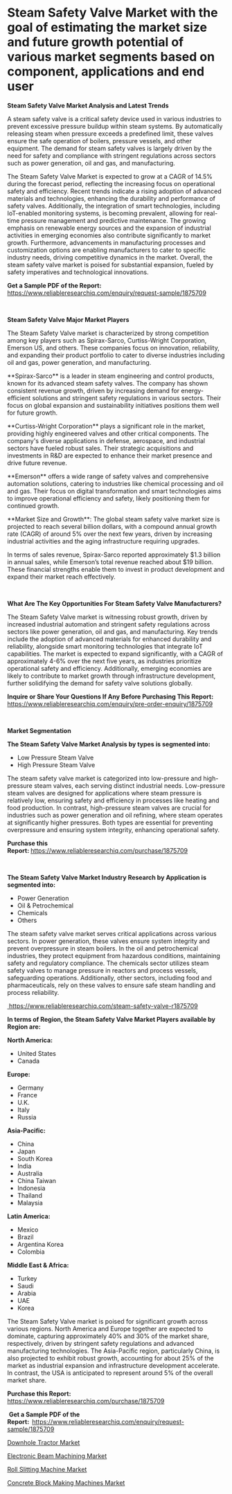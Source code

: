 <p><h1>Steam Safety Valve Market with the goal of estimating the market size and future growth potential of various market segments based on component, applications and end user</h1></p><p><strong>Steam Safety Valve Market Analysis and Latest Trends</strong></p>
<p><p>A steam safety valve is a critical safety device used in various industries to prevent excessive pressure buildup within steam systems. By automatically releasing steam when pressure exceeds a predefined limit, these valves ensure the safe operation of boilers, pressure vessels, and other equipment. The demand for steam safety valves is largely driven by the need for safety and compliance with stringent regulations across sectors such as power generation, oil and gas, and manufacturing.</p><p>The Steam Safety Valve Market is expected to grow at a CAGR of 14.5% during the forecast period, reflecting the increasing focus on operational safety and efficiency. Recent trends indicate a rising adoption of advanced materials and technologies, enhancing the durability and performance of safety valves. Additionally, the integration of smart technologies, including IoT-enabled monitoring systems, is becoming prevalent, allowing for real-time pressure management and predictive maintenance. The growing emphasis on renewable energy sources and the expansion of industrial activities in emerging economies also contribute significantly to market growth. Furthermore, advancements in manufacturing processes and customization options are enabling manufacturers to cater to specific industry needs, driving competitive dynamics in the market. Overall, the steam safety valve market is poised for substantial expansion, fueled by safety imperatives and technological innovations.</p></p>
<p><strong>Get a Sample PDF of the Report:&nbsp;</strong> <a href="https://www.reliableresearchiq.com/enquiry/request-sample/1875709?utm_campaign=120&utm_medium=2&utm_source=Github&utm_content=ia&utm_term=19022025&utm_id=steam-safety-valve">https://www.reliableresearchiq.com/enquiry/request-sample/1875709</a></p>
<p>&nbsp;</p>
<p><strong>Steam Safety Valve Major Market Players</strong></p>
<p><p>The Steam Safety Valve market is characterized by strong competition among key players such as Spirax-Sarco, Curtiss-Wright Corporation, Emerson US, and others. These companies focus on innovation, reliability, and expanding their product portfolio to cater to diverse industries including oil and gas, power generation, and manufacturing.</p><p>**Spirax-Sarco** is a leader in steam engineering and control products, known for its advanced steam safety valves. The company has shown consistent revenue growth, driven by increasing demand for energy-efficient solutions and stringent safety regulations in various sectors. Their focus on global expansion and sustainability initiatives positions them well for future growth.</p><p>**Curtiss-Wright Corporation** plays a significant role in the market, providing highly engineered valves and other critical components. The company's diverse applications in defense, aerospace, and industrial sectors have fueled robust sales. Their strategic acquisitions and investments in R&D are expected to enhance their market presence and drive future revenue.</p><p>**Emerson** offers a wide range of safety valves and comprehensive automation solutions, catering to industries like chemical processing and oil and gas. Their focus on digital transformation and smart technologies aims to improve operational efficiency and safety, likely positioning them for continued growth.</p><p>**Market Size and Growth**: The global steam safety valve market size is projected to reach several billion dollars, with a compound annual growth rate (CAGR) of around 5% over the next few years, driven by increasing industrial activities and the aging infrastructure requiring upgrades.</p><p>In terms of sales revenue, Spirax-Sarco reported approximately $1.3 billion in annual sales, while Emerson’s total revenue reached about $19 billion. These financial strengths enable them to invest in product development and expand their market reach effectively.</p></p>
<p>&nbsp;</p>
<p><strong>What Are The Key Opportunities For Steam Safety Valve Manufacturers?</strong></p>
<p><p>The Steam Safety Valve market is witnessing robust growth, driven by increased industrial automation and stringent safety regulations across sectors like power generation, oil and gas, and manufacturing. Key trends include the adoption of advanced materials for enhanced durability and reliability, alongside smart monitoring technologies that integrate IoT capabilities. The market is expected to expand significantly, with a CAGR of approximately 4-6% over the next five years, as industries prioritize operational safety and efficiency. Additionally, emerging economies are likely to contribute to market growth through infrastructure development, further solidifying the demand for safety valve solutions globally.</p></p>
<p><strong>Inquire or Share Your Questions If Any Before Purchasing This Report:</strong> <a href="https://www.reliableresearchiq.com/enquiry/pre-order-enquiry/1875709?utm_campaign=120&utm_medium=2&utm_source=Github&utm_content=ia&utm_term=19022025&utm_id=steam-safety-valve">https://www.reliableresearchiq.com/enquiry/pre-order-enquiry/1875709</a></p>
<p>&nbsp;</p>
<p><strong>Market Segmentation</strong></p>
<p><strong>The Steam Safety Valve Market Analysis by types is segmented into:</strong></p>
<p><ul><li>Low Pressure Steam Valve</li><li>High Pressure Steam Valve</li></ul></p>
<p><p>The steam safety valve market is categorized into low-pressure and high-pressure steam valves, each serving distinct industrial needs. Low-pressure steam valves are designed for applications where steam pressure is relatively low, ensuring safety and efficiency in processes like heating and food production. In contrast, high-pressure steam valves are crucial for industries such as power generation and oil refining, where steam operates at significantly higher pressures. Both types are essential for preventing overpressure and ensuring system integrity, enhancing operational safety.</p></p>
<p><strong>Purchase this Report:&nbsp;</strong><a href="https://www.reliableresearchiq.com/purchase/1875709?utm_campaign=120&utm_medium=2&utm_source=Github&utm_content=ia&utm_term=19022025&utm_id=steam-safety-valve">https://www.reliableresearchiq.com/purchase/1875709</a></p>
<p>&nbsp;</p>
<p><strong>The Steam Safety Valve Market Industry Research by Application is segmented into:</strong></p>
<p><ul><li>Power Generation</li><li>Oil & Petrochemical</li><li>Chemicals</li><li>Others</li></ul></p>
<p><p>The steam safety valve market serves critical applications across various sectors. In power generation, these valves ensure system integrity and prevent overpressure in steam boilers. In the oil and petrochemical industries, they protect equipment from hazardous conditions, maintaining safety and regulatory compliance. The chemicals sector utilizes steam safety valves to manage pressure in reactors and process vessels, safeguarding operations. Additionally, other sectors, including food and pharmaceuticals, rely on these valves to ensure safe steam handling and process reliability.</p></p>
<p><a href="https://www.reliableresearchiq.com/steam-safety-valve-r1875709?utm_campaign=120&utm_medium=2&utm_source=Github&utm_content=ia&utm_term=19022025&utm_id=steam-safety-valve">&nbsp;https://www.reliableresearchiq.com/steam-safety-valve-r1875709</a></p>
<p><strong>In terms of Region, the Steam Safety Valve Market Players available by Region are:</strong></p>
<p>
    <p> <strong> North America: </strong>
        <ul>
            <li>United States</li>
            <li>Canada</li>
        </ul>
        </p> 
    <p> <strong> Europe: </strong>
        <ul>
            <li>Germany</li>
            <li>France</li>
            <li>U.K.</li>
            <li>Italy</li>
            <li>Russia</li>
        </ul>
        </p> 
    <p> <strong> Asia-Pacific: </strong>
        <ul>
            <li>China</li>
            <li>Japan</li>
            <li>South Korea</li>
            <li>India</li>
            <li>Australia</li>
            <li>China Taiwan</li>
            <li>Indonesia</li>
            <li>Thailand</li>
            <li>Malaysia</li>
        </ul>
        </p> 
    <p> <strong> Latin America: </strong>
        <ul>
            <li>Mexico</li>
            <li>Brazil</li>
            <li>Argentina Korea</li>
            <li>Colombia</li>
        </ul>
        </p> 
    <p> <strong> Middle East & Africa: </strong>
        <ul>
            <li>Turkey</li>
            <li>Saudi</li>
            <li>Arabia</li>
            <li>UAE</li>
            <li>Korea</li>
        </ul>
    </p>
    </p>
<p><p>The Steam Safety Valve market is poised for significant growth across various regions. North America and Europe together are expected to dominate, capturing approximately 40% and 30% of the market share, respectively, driven by stringent safety regulations and advanced manufacturing technologies. The Asia-Pacific region, particularly China, is also projected to exhibit robust growth, accounting for about 25% of the market as industrial expansion and infrastructure development accelerate. In contrast, the USA is anticipated to represent around 5% of the overall market share.</p></p>
<p><strong>Purchase this Report: </strong><a href="https://www.reliableresearchiq.com/purchase/1875709?utm_campaign=120&utm_medium=2&utm_source=Github&utm_content=ia&utm_term=19022025&utm_id=steam-safety-valve">https://www.reliableresearchiq.com/purchase/1875709</a></p>
<p>&nbsp;<strong>Get a Sample PDF of the Report:&nbsp;&nbsp;</strong><a href="https://www.reliableresearchiq.com/enquiry/request-sample/1875709?utm_campaign=120&utm_medium=2&utm_source=Github&utm_content=ia&utm_term=19022025&utm_id=steam-safety-valve">https://www.reliableresearchiq.com/enquiry/request-sample/1875709</a></p>
<p><strong></strong></p>
<p><p><a href="https://github.com/rigelciara0p/Market-Research-Report-List-1/blob/main/downhole-tractor-market.md?utm_campaign=120&utm_medium=2&utm_source=Github&utm_content=ia&utm_term=19022025&utm_id=steam-safety-valve">Downhole Tractor Market</a></p><p><a href="https://github.com/boltermuseke/Market-Research-Report-List-1/blob/main/electronic-beam-machining-market.md?utm_campaign=120&utm_medium=2&utm_source=Github&utm_content=ia&utm_term=19022025&utm_id=steam-safety-valve">Electronic Beam Machining Market</a></p><p><a href="https://github.com/tiagoamicijo/Market-Research-Report-List-1/blob/main/roll-slitting-machine-market.md?utm_campaign=120&utm_medium=2&utm_source=Github&utm_content=ia&utm_term=19022025&utm_id=steam-safety-valve">Roll Slitting Machine Market</a></p><p><a href="https://github.com/koomanprudy/Market-Research-Report-List-1/blob/main/concrete-block-making-machines-market.md?utm_campaign=120&utm_medium=2&utm_source=Github&utm_content=ia&utm_term=19022025&utm_id=steam-safety-valve">Concrete Block Making Machines Market</a></p></p>